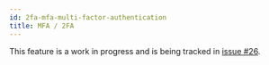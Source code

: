 ```yaml
---
id: 2fa-mfa-multi-factor-authentication
title: MFA / 2FA
---
```


This feature is a work in progress and is being tracked in [issue #26](https://github.com/ory/kratos/issues/26).
